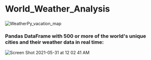 # World_Weather_Analysis

### 
![WeatherPy_vacation_map](https://user-images.githubusercontent.com/81998045/142362566-fd9499dc-ac29-404b-a6f3-c7aac539e45c.png)




### Pandas DataFrame with 500 or more of the world's unique cities and their weather data in real time:
![Screen Shot 2021-05-31 at 12 02 41 AM](https://user-images.githubusercontent.com/81998045/142365119-d3507290-fdcc-4dc9-980d-318b145f39e0.png)
